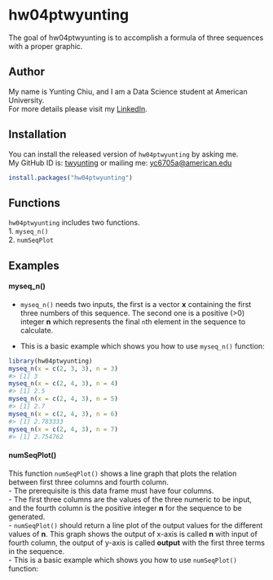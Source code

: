 
<!-- README.md is generated from README.Rmd. Please edit that file -->

# hw04ptwyunting

<!-- badges: start -->

<!-- badges: end -->

The goal of hw04ptwyunting is to accomplish a formula of three sequences
with a proper graphic.

## Author

My name is Yunting Chiu, and I am a Data Science student at American
University.  
For more details please visit my
[LinkedIn](https://www.linkedin.com/in/yuntingchiu/).

## Installation

You can install the released version of `hw04ptwyunting` by asking me.  
My GitHub ID is: [twyunting](https://github.com/twyunting) or mailing
me: <yc6705a@american.edu>

``` r
install.packages("hw04ptwyunting")
```

## Functions

`hw04ptwyunting` includes two functions.  
1\. `myseq_n()`  
2\. `numSeqPlot`  

## Examples

#### myseq\_n()

  - `myseq_n()` needs two inputs, the first is a vector **x** containing
    the first three numbers of this sequence. The second one is a
    positive (\>0) integer **n** which represents the final `n`th
    element in the sequence to calculate.  

  - This is a basic example which shows you how to use `myseq_n()`
    function:  

<!-- end list -->

``` r
library(hw04ptwyunting)
myseq_n(x = c(2, 3, 3), n = 3)
#> [1] 3
myseq_n(x = c(2, 4, 3), n = 4)
#> [1] 2.5
myseq_n(x = c(2, 4, 3), n = 5)
#> [1] 2.7
myseq_n(x = c(2, 4, 3), n = 6)
#> [1] 2.783333
myseq_n(x = c(2, 4, 3), n = 7)
#> [1] 2.754762
```

#### numSeqPlot()

This function `numSeqPlot()` shows a line graph that plots the relation
between first three columns and fourth column.  
\- The prerequisite is this data frame must have four columns.  
\- The first three columns are the values of the three numeric to be
input, and the fourth column is the positive integer **n** for the
sequence to be generated.  
\- `numSeqPlot()` should return a line plot of the output values for the
different values of **n**. This graph shows the output of x-axis is
called **n** with input of fourth column, the output of y-axis is called
**output** with the first three terms in the sequence.  
\- This is a basic example which shows you how to use `numSeqPlot()`
function:
